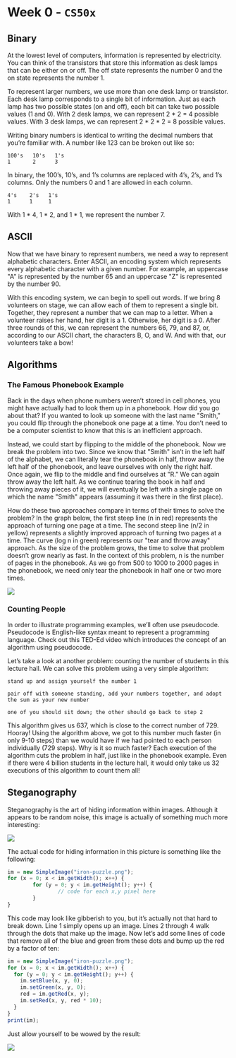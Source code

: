 # Week 0 - ```CS50x```

## Binary

At the lowest level of computers, information is represented by electricity. You can think of the transistors that store this information as desk lamps that can be either on or off. The off state represents the number 0 and the on state represents the number 1.

To represent larger numbers, we use more than one desk lamp or transistor. Each desk lamp corresponds to a single bit of information. Just as each lamp has two possible states (on and off), each bit can take two possible values (1 and 0). With 2 desk lamps, we can represent 2 * 2 = 4 possible values. With 3 desk lamps, we can represent 2 * 2 * 2 = 8 possible values.

Writing binary numbers is identical to writing the decimal numbers that you’re familiar with. A number like 123 can be broken out like so:

```
100's   10's   1's
1       2      3
```

In binary, the 100’s, 10’s, and 1’s columns are replaced with 4’s, 2’s, and 1’s columns. Only the numbers 0 and 1 are allowed in each column.

```
4's    2's   1's
1      1     1
```
With 1 * 4, 1 * 2, and 1 * 1, we represent the number 7.

## ASCII

Now that we have binary to represent numbers, we need a way to represent alphabetic characters. Enter ASCII, an encoding system which represents every alphabetic character with a given number. For example, an uppercase "A" is represented by the number 65 and an uppercase "Z" is represented by the number 90.

With this encoding system, we can begin to spell out words. If we bring 8 volunteers on stage, we can allow each of them to represent a single bit. Together, they represent a number that we can map to a letter. When a volunteer raises her hand, her digit is a 1. Otherwise, her digit is a 0. After three rounds of this, we can represent the numbers 66, 79, and 87, or, according to our ASCII chart, the characters B, O, and W. And with that, our volunteers take a bow!

## Algorithms

### The Famous Phonebook Example

Back in the days when phone numbers weren’t stored in cell phones, you might have actually had to look them up in a phonebook. How did you go about that? If you wanted to look up someone with the last name "Smith," you could flip through the phonebook one page at a time. You don’t need to be a computer scientist to know that this is an inefficient approach.

Instead, we could start by flipping to the middle of the phonebook. Now we break the problem into two. Since we know that "Smith" isn’t in the left half of the alphabet, we can literally tear the phonebook in half, throw away the left half of the phonebook, and leave ourselves with only the right half. Once again, we flip to the middle and find ourselves at "R." We can again throw away the left half. As we continue tearing the book in half and throwing away pieces of it, we will eventually be left with a single page on which the name "Smith" appears (assuming it was there in the first place).

How do these two approaches compare in terms of their times to solve the problem? In the graph below, the first steep line (n in red) represents the approach of turning one page at a time. The second steep line (n/2 in yellow) represents a slightly improved approach of turning two pages at a time. The curve (log n in green) represents our "tear and throw away" approach. As the size of the problem grows, the time to solve that problem doesn’t grow nearly as fast. In the context of this problem, n is the number of pages in the phonebook. As we go from 500 to 1000 to 2000 pages in the phonebook, we need only tear the phonebook in half one or two more times.

![](http://d2o9nyf4hwsci4.cloudfront.net/2013/fall/lectures/0/w/notes0w/runtimes.png)

### Counting People

In order to illustrate programming examples, we’ll often use pseudocode. Pseudocode is English-like syntax meant to represent a programming language. Check out this TED-Ed video which introduces the concept of an algorithm using pseudocode.

Let’s take a look at another problem: counting the number of students in this lecture hall. We can solve this problem using a very simple algorithm:

```pseudocode
stand up and assign yourself the number 1

pair off with someone standing, add your numbers together, and adopt the sum as your new number

one of you should sit down; the other should go back to step 2
```

This algorithm gives us 637, which is close to the correct number of 729. Hooray! Using the algorithm above, we got to this number much faster (in only 9-10 steps) than we would have if we had pointed to each person individually (729 steps). Why is it so much faster? Each execution of the algorithm cuts the problem in half, just like in the phonebook example. Even if there were 4 billion students in the lecture hall, it would only take us 32 executions of this algorithm to count them all!

## Steganography

Steganography is the art of hiding information within images. Although it appears to be random noise, this image is actually of something much more interesting:

![](http://d2o9nyf4hwsci4.cloudfront.net/2013/fall/lectures/0/w/notes0w/iron_puzzle.png)

The actual code for hiding information in this picture is something like the following:

```JavaScript
im = new SimpleImage("iron-puzzle.png");
for (x = 0; x < im.getWidth(); x++) {
        for (y = 0; y < im.getHeight(); y++) {
                // code for each x,y pixel here
        }
}
```

This code may look like gibberish to you, but it’s actually not that hard to break down. Line 1 simply opens up an image. Lines 2 through 4 walk through the dots that make up the image. Now let’s add some lines of code that remove all of the blue and green from these dots and bump up the red by a factor of ten:

```JavaScript
im = new SimpleImage("iron-puzzle.png");
for (x = 0; x < im.getWidth(); x++) {
  for (y = 0; y < im.getHeight(); y++) {
    im.setBlue(x, y, 0);
    im.setGreen(x, y, 0);
    red = im.getRed(x, y);
    im.setRed(x, y, red * 10);
  }
}
print(im);
```

Just allow yourself to be wowed by the result:

![](http://d2o9nyf4hwsci4.cloudfront.net/2013/fall/lectures/0/w/notes0w/iron_solution.png)
